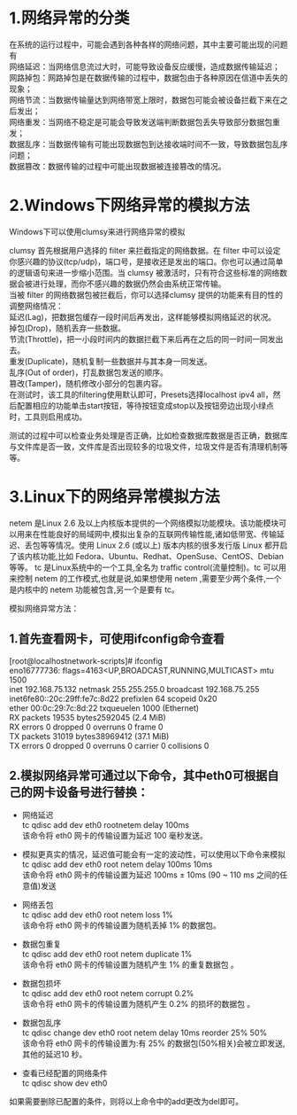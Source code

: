 # 1.网络异常的分类  
在系统的运行过程中，可能会遇到各种各样的网络问题，其中主要可能出现的问题有  
网络延迟：当网络信息流过大时，可能导致设备反应缓慢，造成数据传输延迟；  
网路掉包：网路掉包是在数据传输的过程中，数据包由于各种原因在信道中丢失的现象；  
网络节流：当数据传输量达到网络带宽上限时，数据包可能会被设备拦截下来在之后发出；  
网络重发：当网络不稳定是可能会导致发送端判断数据包丢失导致部分数据包重发；  
数据乱序：当数据传输有可能出现数据包到达接收端时间不一致，导致数据包乱序问题；  
数据篡改：数据传输的过程中可能出现数据被连接篡改的情况。  

# 2.Windows下网络异常的模拟方法  
Windows下可以使用clumsy来进行网络异常的模拟  

clumsy 首先根据用户选择的 filter 来拦截指定的网络数据。在 filter 中可以设定你感兴趣的协议(tcp/udp)，端口号，是接收还是发出的端口。你也可以通过简单的逻辑语句来进一步缩小范围。当 clumsy 被激活时，只有符合这些标准的网络数据会被进行处理，而你不感兴趣的数据仍然会由系统正常传输。  
当被 filter 的网络数据包被拦截后，你可以选择clumsy 提供的功能来有目的性的调整网络情况：    
延迟(Lag)，把数据包缓存一段时间后再发出，这样能够模拟网络延迟的状况。  
掉包(Drop)，随机丢弃一些数据。  
节流(Throttle)，把一小段时间内的数据拦截下来后再在之后的同一时间一同发出去。  
重发(Duplicate)，随机复制一些数据并与其本身一同发送。  
乱序(Out of order)，打乱数据包发送的顺序。  
篡改(Tamper)，随机修改小部分的包裹内容。  
在测试时，该工具的filtering使用默认即可，Presets选择localhost ipv4 all，然后配置相应的功能单击start按钮，等待按钮变成stop以及按钮旁边出现小绿点时，工具则启用成功。  

测试的过程中可以检查业务处理是否正确，比如检查数据库数据是否正确，数据库与文件库是否一致，文件库是否出现较多的垃圾文件，垃圾文件是否有清理机制等等。

# 3.Linux下的网络异常模拟方法  
netem 是Linux 2.6 及以上内核版本提供的一个网络模拟功能模块。该功能模块可以用来在性能良好的局域网中,模拟出复杂的互联网传输性能,诸如低带宽、传输延迟、丢包等等情况。使用 Linux 2.6 (或以上) 版本内核的很多发行版 Linux 都开启了该内核功能,比如 Fedora、Ubuntu、Redhat、OpenSuse、CentOS、Debian 等等。 tc 是Linux系统中的一个工具,全名为 traffic control(流量控制)。tc 可以用来控制 netem 的工作模式,也就是说,如果想使用 netem ,需要至少两个条件,一个是内核中的 netem 功能被包含,另一个是要有 tc。  

模拟网络异常方法：  

## 1.首先查看网卡，可使用ifconfig命令查看  
[root@localhostnetwork-scripts]# ifconfig  
eno16777736: flags=4163<UP,BROADCAST,RUNNING,MULTICAST>  mtu 1500  
inet 192.168.75.132 netmask 255.255.255.0  broadcast 192.168.75.255  
inet6fe80::20c:29ff:fe7c:8d22  prefixlen 64  scopeid 0x20<link>  
ether 00:0c:29:7c:8d:22 txqueuelen 1000  (Ethernet)  
RX packets 19535  bytes2592045 (2.4 MiB)  
RX errors 0  dropped 0 overruns 0  frame 0  
TX packets 31019  bytes38969412 (37.1 MiB)  
TX errors 0  dropped 0 overruns 0 carrier 0  collisions 0  

## 2.模拟网络异常可通过以下命令，其中eth0可根据自己的网卡设备号进行替换：  

+ 网络延迟  
  tc qdisc add dev eth0 rootnetem delay 100ms  
  该命令将 eth0 网卡的传输设置为延迟 100 毫秒发送。  

+ 模拟更真实的情况，延迟值可能会有一定的波动性，可以使用以下命令来模拟  
  tc qdisc add dev eth0 root netem delay 100ms 10ms  
  该命令将 eth0 网卡的传输设置为延迟 100ms ± 10ms (90 ~ 110 ms 之间的任意值)发送  

+ 网络丢包  
  tc qdisc add dev eth0 root netem loss 1%  
  该命令将 eth0 网卡的传输设置为随机丢掉 1% 的数据包。  
 
+ 数据包重复  
  tc qdisc add dev eth0 root netem duplicate 1%  
  该命令将 eth0 网卡的传输设置为随机产生 1% 的重复数据包 。  

+ 数据包损坏  
  tc qdisc add dev eth0 root netem corrupt 0.2%  
  该命令将 eth0 网卡的传输设置为随机产生 0.2% 的损坏的数据包 。  

+ 数据包乱序  
  tc qdisc change dev eth0 root netem delay 10ms reorder 25% 50%  
  该命令将 eth0 网卡的传输设置为:有 25% 的数据包(50%相关)会被立即发送,其他的延迟10 秒。  

+ 查看已经配置的网络条件  
  tc qdisc show dev eth0  

如果需要删除已配置的条件，则将以上命令中的add更改为del即可。  
